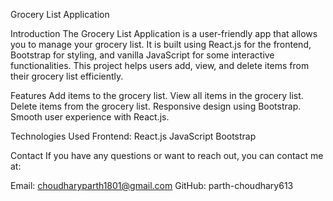 Grocery List Application

Introduction
The Grocery List Application is a user-friendly app that allows you to manage your grocery list. 
It is built using React.js for the frontend, Bootstrap for styling, and vanilla JavaScript for some
interactive functionalities. This project helps users add, view, and delete items from their grocery list efficiently.

Features
Add items to the grocery list.
View all items in the grocery list.
Delete items from the grocery list.
Responsive design using Bootstrap.
Smooth user experience with React.js.

Technologies Used
Frontend:
React.js
JavaScript
Bootstrap

Contact
If you have any questions or want to reach out, you can contact me at:

Email: choudharyparth1801@gmail.com
GitHub: parth-choudhary613
